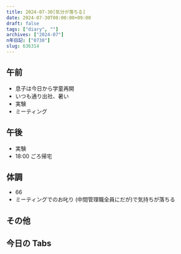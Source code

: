 ```yaml
---
title: 2024-07-30[気分が落ちる]
date: 2024-07-30T00:00:00+09:00
draft: false
tags: ["diary", ""]
archives: ["2024-07"]
n年日記: ["0730"]
slug: 636314
---
```


## 午前

- 息子は今日から学童再開
- いつも通り出社、暑い
- 実験
- ミーティング

## 午後

- 実験
- 18:00 ごろ帰宅

## 体調

- 66
- ミーティングでのお叱り (中間管理職全員にだが)で気持ちが落ちる

## その他

## 今日の Tabs
